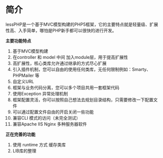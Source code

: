 简介
====
lessPHP是一个基于MVC模型构建的PHP5框架，它的主要特点就是轻量级、扩展性高、入手简单，哪怕是PHP新手都可以很快的进行开发。

**主要功能特点**

1. 基于MVC模型构建
2. 在controller 和 model 中间 加入module层，用于提高扩展性
3. 高扩展性，核心类库允许通过继承的方式尽心扩展
4. 引入插件机制，您可以自由的使用任何类库，无任何限制例如：Smarty、PHPMailer 等
5. 自定义URL
6. 框架与业务代码分离，您可以多个项目共用一套框架代码
7. 使用Exception 异常处理机制
8. 框架配置灵活，你可以按照自己想法去规划目录结构，只需要修改一下配置文件
9. 可以通过配置文件自由的开启关闭一些功能
10. 兼容CLI 模式的访问（未完全测试）
11. 兼容Apache IIS Nginx 多种服务器软件


**正在完善的功能**

1. 使用 runtime 方式 缓存类库
2. LIB库的整理
